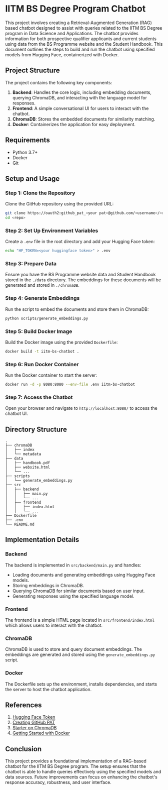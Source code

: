 # IITM BS Degree Program Chatbot

This project involves creating a Retrieval-Augmented Generation (RAG) based chatbot designed to assist with queries related to the IITM BS Degree program in Data Science and Applications. The chatbot provides information for both prospective qualifier applicants and current students using data from the BS Programme website and the Student Handbook. This document outlines the steps to build and run the chatbot using specified models from Hugging Face, containerized with Docker.

## Project Structure

The project contains the following key components:

1. **Backend**: Handles the core logic, including embedding documents, querying ChromaDB, and interacting with the language model for responses.
2. **Frontend**: A simple conversational UI for users to interact with the chatbot.
3. **ChromaDB**: Stores the embedded documents for similarity matching.
4. **Docker**: Containerizes the application for easy deployment.

## Requirements

- Python 3.7+
- Docker
- Git

## Setup and Usage

### Step 1: Clone the Repository

Clone the GitHub repository using the provided URL:

```bash
git clone https://oauth2:github_pat_<your pat>@github.com/<username>/<repo>.git
cd <repo>
```

### Step 2: Set Up Environment Variables

Create a `.env` file in the root directory and add your Hugging Face token:

```bash
echo "HF_TOKEN=<your huggingface token>" > .env
```

### Step 3: Prepare Data

Ensure you have the BS Programme website data and Student Handbook stored in the `./data` directory. The embeddings for these documents will be generated and stored in `./chromaDB`.

### Step 4: Generate Embeddings

Run the script to embed the documents and store them in ChromaDB:

```bash
python scripts/generate_embeddings.py
```

### Step 5: Build Docker Image

Build the Docker image using the provided `Dockerfile`:

```bash
docker build -t iitm-bs-chatbot .
```

### Step 6: Run Docker Container

Run the Docker container to start the server:

```bash
docker run -d -p 8080:8080 --env-file .env iitm-bs-chatbot
```

### Step 7: Access the Chatbot

Open your browser and navigate to `http://localhost:8080/` to access the chatbot UI.

## Directory Structure

```
.
├── chromaDB
│   ├── index
│   └── metadata
├── data
│   ├── handbook.pdf
│   ├── website.html
│   └── ...
├── scripts
│   └── generate_embeddings.py
├── src
│   ├── backend
│   │   ├── main.py
│   │   └── ...
│   ├── frontend
│   │   ├── index.html
│   │   └── ...
├── Dockerfile
├── .env
└── README.md
```

## Implementation Details

### Backend

The backend is implemented in `src/backend/main.py` and handles:

- Loading documents and generating embeddings using Hugging Face models.
- Storing embeddings in ChromaDB.
- Querying ChromaDB for similar documents based on user input.
- Generating responses using the specified language model.

### Frontend

The frontend is a simple HTML page located in `src/frontend/index.html` which allows users to interact with the chatbot.

### ChromaDB

ChromaDB is used to store and query document embeddings. The embeddings are generated and stored using the `generate_embeddings.py` script.

### Docker

The Dockerfile sets up the environment, installs dependencies, and starts the server to host the chatbot application.

## References

1. [Hugging Face Token](https://huggingface.co/docs/hub/security-tokens)
2. [Creating GitHub PAT](https://docs.github.com/en/github/authenticating-to-github/creating-a-personal-access-token)
3. [Starter on ChromaDB](https://www.chromadb.com/docs/quickstart)
4. [Getting Started with Docker](https://docs.docker.com/get-started/)

## Conclusion

This project provides a foundational implementation of a RAG-based chatbot for the IITM BS Degree program. The setup ensures that the chatbot is able to handle queries effectively using the specified models and data sources. Future improvements can focus on enhancing the chatbot's response accuracy, robustness, and user interface.
